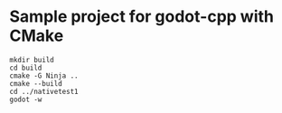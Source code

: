 # Sample project for godot-cpp with CMake

    mkdir build
    cd build
    cmake -G Ninja ..
    cmake --build
    cd ../nativetest1
    godot -w
